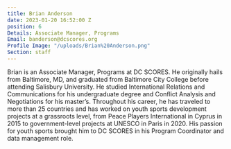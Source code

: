 ```yaml
---
title: Brian Anderson
date: 2023-01-20 16:52:00 Z
position: 6
Details: Associate Manager, Programs
Email: banderson@dcscores.org
Profile Image: "/uploads/Brian%20Anderson.png"
Section: staff
---
```


Brian is an Associate Manager, Programs at DC SCORES. He originally hails from Baltimore, MD, and graduated from Baltimore City College before attending Salisbury University. He studied International Relations and Communications for his undergraduate degree and Conflict Analysis and Negotiations for his master’s. Throughout his career, he has traveled to more than 25 countries and has worked on youth sports development projects at a grassroots level, from Peace Players International in Cyprus in 2015 to government-level projects at UNESCO in Paris in 2020. His passion for youth sports brought him to DC SCORES in his Program Coordinator and data management role.
